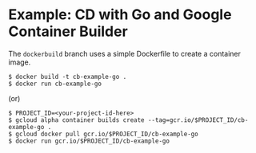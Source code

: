 # Example: CD with Go and Google Container Builder

The `dockerbuild` branch uses a simple Dockerfile to create a
container image.

    $ docker build -t cb-example-go .
	$ docker run cb-example-go

(or)

    $ PROJECT_ID=<your-project-id-here>
    $ gcloud alpha container builds create --tag=gcr.io/$PROJECT_ID/cb-example-go .
	$ gcloud docker pull gcr.io/$PROJECT_ID/cb-example-go
	$ docker run gcr.io/$PROJECT_ID/cb-example-go
